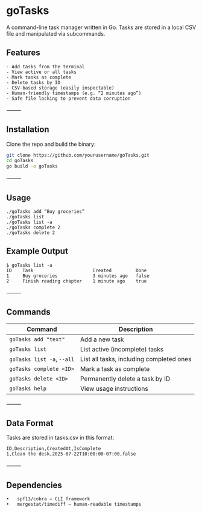 # goTasks

A command-line task manager written in Go. Tasks are stored in a local CSV file and manipulated via subcommands.
## Features
    - Add tasks from the terminal
    - View active or all tasks
    - Mark tasks as complete
    - Delete tasks by ID
    - CSV-based storage (easily inspectable)
    - Human-friendly timestamps (e.g. “2 minutes ago”)
    - Safe file locking to prevent data corruption

⸻

## Installation

Clone the repo and build the binary:

```bash
git clone https://github.com/yourusername/goTasks.git
cd goTasks
go build -o goTasks
```

⸻

## Usage

```
./goTasks add “Buy groceries”
./goTasks list
./goTasks list -a
./goTasks complete 2
./goTasks delete 2
```

## Example Output

```
$ goTasks list -a
ID    Task                      Created         Done
1     Buy groceries             3 minutes ago   false
2     Finish reading chapter    1 minute ago    true
```

⸻

## Commands

| Command                      | Description                                                 |
|------------------------------|-------------------------------------------------------------|
| `goTasks add "text"`         | Add a new task                                              |
| `goTasks list`               | List active (incomplete) tasks                              |
| `goTasks list -a`, `--all`   | List all tasks, including completed ones                    |
| `goTasks complete <ID>`      | Mark a task as complete                                     |
| `goTasks delete <ID>`        | Permanently delete a task by ID                             |
| `goTasks help`               | View usage instructions                                     |

⸻

## Data Format

Tasks are stored in tasks.csv in this format:

```csv
ID,Description,CreatedAt,IsComplete
1,Clean the desk,2025-07-22T10:00:00-07:00,false
```

⸻

## Dependencies
	•	spf13/cobra — CLI framework
	•	mergestat/timediff — human-readable timestamps

